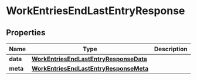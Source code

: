 

# WorkEntriesEndLastEntryResponse


## Properties

| Name | Type | Description | Notes |
|------------ | ------------- | ------------- | -------------|
|**data** | [**WorkEntriesEndLastEntryResponseData**](WorkEntriesEndLastEntryResponseData.md) |  |  [optional] |
|**meta** | [**WorkEntriesEndLastEntryResponseMeta**](WorkEntriesEndLastEntryResponseMeta.md) |  |  [optional] |



